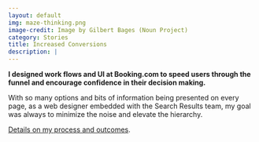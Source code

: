 ```yaml
---
layout: default
img: maze-thinking.png
image-credit: Image by Gilbert Bages (Noun Project)
category: Stories
title: Increased Conversions
description: |
---
```

**I designed work flows and UI at Booking.com to speed users through the funnel and encourage confidence in their decision making.**

With so many options and bits of information being presented on every page, as a web designer embedded with the Search Results team, my goal was always to minimize the noise and elevate the hierarchy.

<a role="button" data-toggle="collapse" href="#collapseBooking" aria-expanded="false" aria-controls="collapseStories">Details on my process and outcomes</a>.
